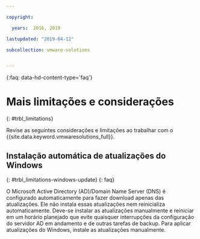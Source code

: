 ```yaml
---

copyright:

  years:  2016, 2019

lastupdated: "2019-04-12"

subcollection: vmware-solutions


---
```


{:faq: data-hd-content-type='faq'}

# Mais limitações e considerações
{: #trbl_limitations}

Revise as seguintes considerações e limitações ao trabalhar com o {{site.data.keyword.vmwaresolutions_full}}.

## Instalação automática de atualizações do Windows
{: #trbl_limitations-windows-update}
{: faq}

O Microsoft Active Directory (AD)/Domain Name Server (DNS) é configurado automaticamente para fazer download apenas das atualizações. Ele não instala essas atualizações nem reinicializa automaticamente. Deve-se instalar as atualizações manualmente e reiniciar em um horário planejado que evite quaisquer interrupções da configuração do servidor AD em andamento e de outras tarefas de backup. Para aplicar atualizações do Windows, instale as atualizações manualmente.
